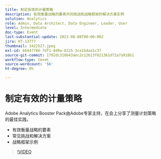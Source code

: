 ```yaml
---
title: 制定有效的计量策略
description: 有效衡量战略的要素共同挑战和战略框架的解决方案实例
solution: Analytics
role: Admin, Data Architect, Data Engineer, Leader, User
level: Intermediate
doc-type: Event
last-substantial-update: 2023-08-08T00:00:00Z
jira: KT-13777
thumbnail: 3422527.jpeg
exl-id: 66447786-7df1-4d9a-8315-3ca1b4aa1c37
source-git-commit: 1792dc318643aec2c12613f621361d72a7a918b1
workflow-type: tm+mt
source-wordcount: '56'
ht-degree: 0%

---
```


# 制定有效的计量策略

Adobe Analytics Booster Pack由Adobe专家主持，在会上分享了测量计划策略的最佳实践。

* 有效衡量战略的要素
* 常见挑战和解决方案
* 战略框架示例

>[!VIDEO](https://video.tv.adobe.com/v/3422527/?learn=on)

